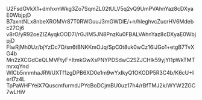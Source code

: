 U2FsdGVkX1+dmhxmWkg3Zo7SqmZL02tULV5q2vQ9UmPVAhnYaz8cDXyaE0WbjpjD
B7axntNLx8nbeXROMVr87T0RWGuuJ3mGWDIE/+n/hleghvcZucrHV6Mdebc27Oj6
v8rO/yR92oeZIZAyqkOOD7I/rGJIM5JN8PnzKu0FBALVAhnYaz8cDXyaE0WbjpjD
FIwRjMh0Uz/bjYzDc7O/sn6tBNKKmOJq/SpC0t8uk0wCz16iJGo1+etgB7TvXG4b
Mn2zXCGdCeQLMVFtyF+ItmkGwXsPNYPDSdwC2SZJCHlk59yjYI1pWkTMTmrxqYnd
WlCb5nnmhaJRWUXTf1zgDPB6XD0e1m9wYxIkyQ1OKODP5R3C4b/K6cU+IerI7z4L
TpPaWHFYeiX7QuscmfurmdJPYcBoDCjmBU0uz17h4/rBfTMJ2k/WYW2ZGC7wLHiV
